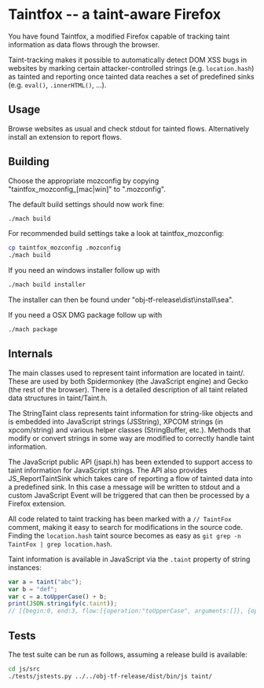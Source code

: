# Taintfox -- a taint-aware Firefox

You have found Taintfox, a modified Firefox capable of tracking taint information as data flows through the browser.

Taint-tracking makes it possible to automatically detect DOM XSS bugs in websites by marking certain attacker-controlled
strings (e.g. `location.hash`) as tainted and reporting once tainted data reaches a set of predefined
sinks (e.g. `eval()`, `.innerHTML()`, ...).


## Usage

Browse websites as usual and check stdout for tainted flows. Alternatively install an extension to report flows.


## Building

Choose the appropriate mozconfig by copying "taintfox_mozconfig\_[mac|win]" to ".mozconfig".

The default build settings should now work fine:

```bash
./mach build
```

For recommended build settings take a look at taintfox\_mozconfig:
```bash
cp taintfox_mozconfig .mozconfig
./mach build
```

If you need an windows installer follow up with
```bash
./mach build installer
```
The installer can then be found under "obj-tf-release\dist\install\sea\".

If you need a OSX DMG package follow up with
```bash
./mach package
```

## Internals

The main classes used to represent taint information are located in taint/. These are used by both Spidermonkey (the JavaScript engine)
and Gecko (the rest of the browser). There is a detailed description of all taint related data structures in taint/Taint.h.

The StringTaint class represents taint information for string-like objects and is embedded into JavaScript strings (JSString), XPCOM strings
(in xpcom/string) and various helper classes (StringBuffer, etc.). Methods that modify or convert strings in some way are modified to
correctly handle taint information.

The JavaScript public API (jsapi.h) has been extended to support access to taint information for JavaScript strings. The API also provides
JS_ReportTaintSink which takes care of reporting a flow of tainted data into a predefined sink. In this case a message will be written to
stdout and a custom JavaScript Event will be triggered that can then be processed by a Firefox extension.

All code related to taint tracking has been marked with a `// TaintFox` comment, making it easy to search for modifications in the source code.
Finding the `location.hash` taint source becomes as easy as `git grep -n TaintFox | grep location.hash`.

Taint information is available in JavaScript via the `.taint` property of string instances:

```JavaScript
var a = taint("abc");
var b = "def";
var c = a.toUpperCase() + b;
print(JSON.stringify(c.taint));
// [{begin:0, end:3, flow:[{operation:"toUpperCase", arguments:[]}, {operation:"Manual taint source", arguments:["abc"]}]}]
```

## Tests

The test suite can be run as follows, assuming a release build is available:

```bash
cd js/src
./tests/jstests.py ../../obj-tf-release/dist/bin/js taint/
```

